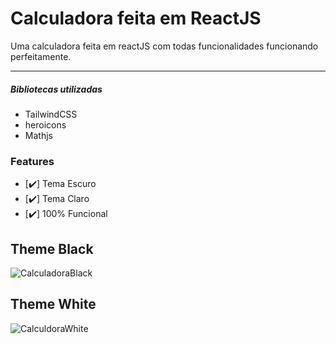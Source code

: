 <h1>Calculadora feita em ReactJS</h1>

<p>Uma calculadora feita em reactJS com todas funcionalidades funcionando perfeitamente.</p>

<hr/>

<h5>Bibliotecas utilizadas</h5>
<ul>
  <li>TailwindCSS</li>
  <li>heroicons</li>
  <li>Mathjs</li>
</ul>

### Features

- [✔️] Tema Escuro
- [✔️] Tema Claro
- [✔️] 100% Funcional


<h2>Theme Black</h2>

![CalculadoraBlack](https://user-images.githubusercontent.com/51209376/155857682-cdbb6c83-83ce-43a1-8565-808aa658d713.png)

<h2>Theme White</h2>

![CalculdoraWhite](https://user-images.githubusercontent.com/51209376/155857868-0b39e78c-74bb-4c30-9f6a-f1383eaf7630.png)

